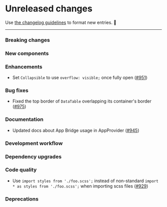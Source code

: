 # Unreleased changes

Use [the changelog guidelines](https://git.io/polaris-changelog-guidelines) to format new entries. 💜

---

### Breaking changes

### New components

### Enhancements

- Set `Collapsible` to use `overflow: visible;` once fully open ([#951](https://github.com/Shopify/polaris-react/pull/951))

### Bug fixes

- Fixed the top border of `DataTable` overlapping its container's border ([#975](https://github.com/Shopify/polaris-react/pull/975))

### Documentation

- Updated docs about App Bridge usage in AppProvider ([#945](https://github.com/Shopify/polaris-react/pull/945))

### Development workflow

### Dependency upgrades

### Code quality

- Use `import styles from './foo.scss';` instead of non-standard `import * as styles from './foo.scss';` when importing scss files ([#929](https://github.com/Shopify/polaris-react/pull/929))

### Deprecations
